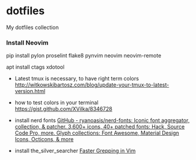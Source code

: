 # dotfiles
My dotfiles collection


### Install Neovim
pip install pylon proselint flake8 pynvim neovim neovim-remote

apt install ctags xdotool

- Latest tmux is necessary, to have right term colors
http://witkowskibartosz.com/blog/update-your-tmux-to-latest-version.html

- how to test colors in your terminal
https://gist.github.com/XVilka/8346728

- install nerd fonts
[GitHub - ryanoasis/nerd-fonts: Iconic font aggregator, collection, & patcher. 3,600+ icons, 40+ patched fonts: Hack, Source Code Pro, more. Glyph collections: Font Awesome, Material Design Icons, Octicons, & more](https://github.com/ryanoasis/nerd-fonts)

- install the_silver_searcher
[Faster Grepping in Vim](https://thoughtbot.com/blog/faster-grepping-in-vim)
